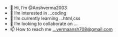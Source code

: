 - 👋 Hi, I’m @Anshverma2003
- 👀 I’m interested in ...coding
- 🌱 I’m currently learning ...html,css
- 💞️ I’m looking to collaborate on ...
- 📫 How to reach me ...vermaansh708@gmail.com

<!---
Anshverma2003/Anshverma2003 is a ✨ special ✨ repository because its `README.md` (this file) appears on your GitHub profile.
You can click the Preview link to take a look at your changes.
--->

